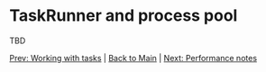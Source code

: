 # TaskRunner and process pool

TBD

[Prev: Working with tasks](https://github.com/zelbov/schedward/blob/main/doc/Schedule.md) | [Back to Main](https://github.com/zelbov/schedward/blob/main/doc/README.md) | [Next: Performance notes](https://github.com/zelbov.schedward/blob/main/doc/Notes.md)
